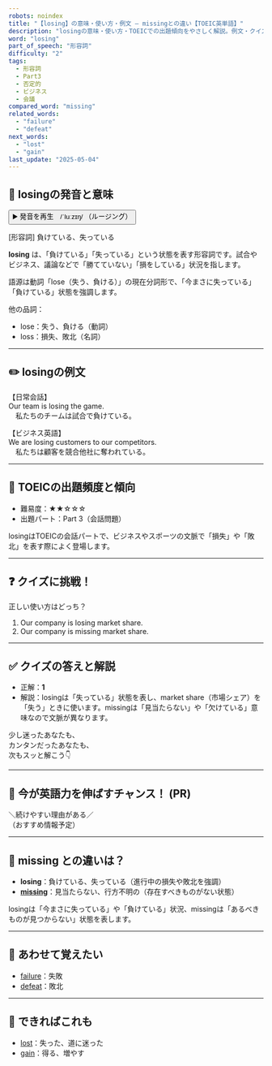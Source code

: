 ```yaml
---
robots: noindex
title: "【losing】の意味・使い方・例文 ― missingとの違い【TOEIC英単語】"
description: "losingの意味・使い方・TOEICでの出題傾向をやさしく解説。例文・クイズ付きでmissingとの違いもわかりやすく学べます。"
word: "losing"
part_of_speech: "形容詞"
difficulty: "2"
tags:
  - 形容詞
  - Part3
  - 否定的
  - ビジネス
  - 会議
compared_word: "missing"
related_words:
  - "failure"
  - "defeat"
next_words:
  - "lost"
  - "gain"
last_update: "2025-05-04"
---
```


## 🔰 losingの発音と意味

<button class="play-audio" onclick="playTTS('losing')">
  <span class="play-audio-main">
    ▶️ 発音を再生　/ˈluːzɪŋ/
  </span>
  <span class="play-audio-sub">
    （ルージング）
  </span>
</button>

[形容詞] 負けている、失っている

**losing** は、「負けている」「失っている」という状態を表す形容詞です。試合やビジネス、議論などで「勝てていない」「損をしている」状況を指します。

語源は動詞「lose（失う、負ける）」の現在分詞形で、「今まさに失っている」「負けている」状態を強調します。

他の品詞：  
- lose：失う、負ける（動詞）
- loss：損失、敗北（名詞）

---

## ✏️ losingの例文

【日常会話】  
Our team is losing the game.  
　私たちのチームは試合で負けている。

【ビジネス英語】  
We are losing customers to our competitors.  
　私たちは顧客を競合他社に奪われている。

---

## 🎯 TOEICの出題頻度と傾向

- 難易度：★★☆☆☆
- 出題パート：Part 3（会話問題）

losingはTOEICの会話パートで、ビジネスやスポーツの文脈で「損失」や「敗北」を表す際によく登場します。

---

## ❓ クイズに挑戦！

正しい使い方はどっち？

1. Our company is losing market share.  
2. Our company is missing market share.

---

## ✅ クイズの答えと解説

- 正解：**1**
- 解説：losingは「失っている」状態を表し、market share（市場シェア）を「失う」ときに使います。missingは「見当たらない」や「欠けている」意味なので文脈が異なります。

少し迷ったあなたも、  
カンタンだったあなたも、  
次もスッと解こう👇️

---

## 🚀 今が英語力を伸ばすチャンス！ (PR)

<div class="info-center">
＼続けやすい理由がある／<br>  
（おすすめ情報予定）
</div>

---

## 🤔  missing との違いは？

- **losing**：負けている、失っている（進行中の損失や敗北を強調）
- **[missing](/missing)**：見当たらない、行方不明の（存在すべきものがない状態）

losingは「今まさに失っている」や「負けている」状況、missingは「あるべきものが見つからない」状態を表します。

---

## 🧩 あわせて覚えたい

- [failure](/failure)：失敗
- [defeat](/defeat)：敗北

---

## 📖 できればこれも

- [lost](/lost)：失った、道に迷った
- [gain](/gain)：得る、増やす

<!-- cvid: aid27_bid49 -->
